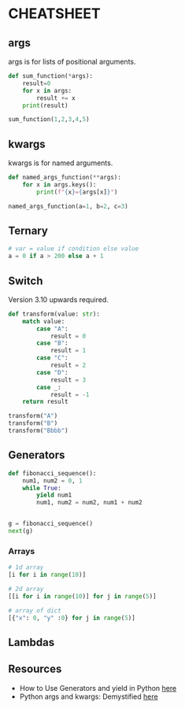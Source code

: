 # CHEATSHEET

## args

args is for lists of positional arguments.  

```python
def sum_function(*args):
    result=0
    for x in args:
        result += x
    print(result)

sum_function(1,2,3,4,5)
```

## kwargs

kwargs is for named arguments.  

```python
def named_args_function(**args):
    for x in args.keys():
        print(f"{x}={args[x]}")

named_args_function(a=1, b=2, c=3)
```

## Ternary

```python
# var = value if condition else value
a = 0 if a > 200 else a + 1
```

## Switch

Version 3.10 upwards required.  

```python
def transform(value: str):
    match value:
        case "A":
            result = 0
        case "B":
            result = 1
        case "C":
            result = 2
        case "D":
            result = 3
        case _:
            result = -1
    return result

transform("A")
transform("B")
transform("Bbbb")
```

## Generators

```python
def fibonacci_sequence():
    num1, num2 = 0, 1
    while True:
        yield num1
        num1, num2 = num2, num1 + num2


g = fibonacci_sequence()
next(g)
```

### Arrays

```python
# 1d array
[i for i in range(10)]

# 2d array
[[i for i in range(10)] for j in range(5)]

# array of dict
[{"x": 0, "y" :0} for j in range(5)]
```

## Lambdas


## Resources

* How to Use Generators and yield in Python [here](https://realpython.com/introduction-to-python-generators/)  
* Python args and kwargs: Demystified [here](https://realpython.com/python-kwargs-and-args/)  
